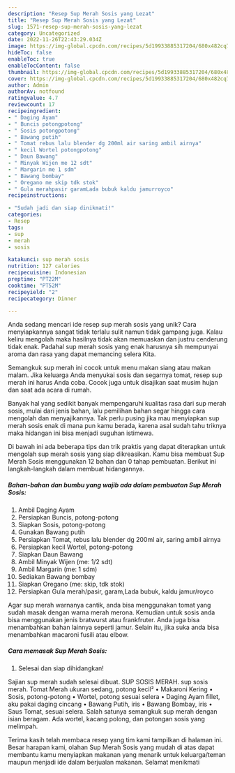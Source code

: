 ```yaml
---
description: "Resep Sup Merah Sosis yang Lezat"
title: "Resep Sup Merah Sosis yang Lezat"
slug: 1571-resep-sup-merah-sosis-yang-lezat
category: Uncategorized
date: 2022-11-26T22:43:29.034Z
image: https://img-global.cpcdn.com/recipes/5d19933885317204/680x482cq70/sup-merah-sosis-foto-resep-utama.jpg
hideToc: false
enableToc: true
enableTocContent: false
thumbnail: https://img-global.cpcdn.com/recipes/5d19933885317204/680x482cq70/sup-merah-sosis-foto-resep-utama.jpg
cover: https://img-global.cpcdn.com/recipes/5d19933885317204/680x482cq70/sup-merah-sosis-foto-resep-utama.jpg
author: Admin
authorAv: notfound
ratingvalue: 4.7
reviewcount: 17
recipeingredient:
- " Daging Ayam"
- " Buncis potongpotong"
- " Sosis potongpotong"
- " Bawang putih"
- " Tomat rebus lalu blender dg 200ml air saring ambil airnya"
- " kecil Wortel potongpotong"
- " Daun Bawang"
- " Minyak Wijen me 12 sdt"
- " Margarin me 1 sdm"
- " Bawang bombay"
- " Oregano me skip tdk stok"
- " Gula merahpasir garamLada bubuk kaldu jamurroyco"
recipeinstructions:

- "Sudah jadi dan siap dinikmati!"
categories:
- Resep
tags:
- sup
- merah
- sosis

katakunci: sup merah sosis 
nutrition: 127 calories
recipecuisine: Indonesian
preptime: "PT22M"
cooktime: "PT52M"
recipeyield: "2"
recipecategory: Dinner

---
```





Anda sedang mencari ide resep sup merah sosis yang unik? Cara menyiapkannya sangat tidak terlalu sulit namun tidak gampang juga. Kalau keliru mengolah maka hasilnya tidak akan memuaskan dan justru cenderung tidak enak. Padahal sup merah sosis yang enak harusnya sih mempunyai aroma dan rasa yang dapat memancing selera Kita.





Semangkuk sup merah ini cocok untuk menu makan siang atau makan malam. Jika keluarga Anda menyukai sosis dan segarnya tomat, resep sup merah ini harus Anda coba. Cocok juga untuk disajikan saat musim hujan dan saat ada acara di rumah.

Banyak hal yang sedikit banyak mempengaruhi kualitas rasa dari sup merah sosis, mulai dari jenis bahan, lalu pemilihan bahan segar hingga cara mengolah dan menyajikannya. Tak perlu pusing jika mau menyiapkan sup merah sosis enak di mana pun kamu berada, karena asal sudah tahu triknya maka hidangan ini bisa menjadi suguhan istimewa.






Di bawah ini ada beberapa tips dan trik praktis yang dapat diterapkan untuk mengolah sup merah sosis yang siap dikreasikan. Kamu bisa membuat Sup Merah Sosis menggunakan 12 bahan dan 0 tahap pembuatan. Berikut ini langkah-langkah dalam membuat hidangannya.

<!--inarticleads1-->

##### Bahan-bahan dan bumbu yang wajib ada dalam pembuatan Sup Merah Sosis:

1. Ambil  Daging Ayam
1. Persiapkan  Buncis, potong-potong
1. Siapkan  Sosis, potong-potong
1. Gunakan  Bawang putih
1. Persiapkan  Tomat, rebus lalu blender dg 200ml air, saring ambil airnya
1. Persiapkan  kecil Wortel, potong-potong
1. Siapkan  Daun Bawang
1. Ambil  Minyak Wijen (me: 1/2 sdt)
1. Ambil  Margarin (me: 1 sdm)
1. Sediakan  Bawang bombay
1. Siapkan  Oregano (me: skip, tdk stok)
1. Persiapkan  Gula merah/pasir, garam,Lada bubuk, kaldu jamur/royco


Agar sup merah warnanya cantik, anda bisa menggunakan tomat yang sudah masak dengan warna merah merona. Kemudian untuk sosis anda bisa menggunakan jenis bratwurst atau frankfruter. Anda juga bisa menambahkan bahan lainnya seperti jamur. Selain itu, jika suka anda bisa menambahkan macaroni fusili atau elbow. 

<!--inarticleads2-->

##### Cara memasak Sup Merah Sosis:


1. Selesai dan siap dihidangkan!

Sajian sup merah sudah selesai dibuat. SUP SOSIS MERAH. sup sosis merah. Tomat Merah ukuran sedang, potong kecil² • Makaroni Kering • Sosis, potong-potong • Wortel, potong sesuai selera • Daging Ayam fillet, aku pakai daging cincang • Bawang Putih, iris • Bawang Bombay, iris • Saus Tomat, sesuai selera. Salah satunya semangkuk sup merah dengan isian beragam. Ada wortel, kacang polong, dan potongan sosis yang melimpah. 

Terima kasih telah membaca resep yang tim kami tampilkan di halaman ini. Besar harapan kami, olahan Sup Merah Sosis yang mudah di atas dapat membantu kamu menyiapkan makanan yang menarik untuk keluarga/teman maupun menjadi ide dalam berjualan makanan. Selamat menikmati
